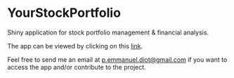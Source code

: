 # YourStockPortfolio

Shiny application for stock portfolio management &amp; financial analysis.

The app can be viewed by clicking on this [link](https://pdiot.shinyapps.io/StockPortfolio/).

Feel free to send me an email at [p.emmanuel.diot@gmail.com](mailto:admin@p.emmanuel.diot@gmail.com) if you want to access the app and/or contribute to the project. 
